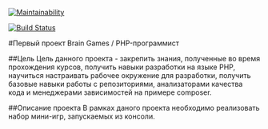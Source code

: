 [![Maintainability](https://api.codeclimate.com/v1/badges/ceccbee895224aba32d8/maintainability)](https://codeclimate.com/github/Prionyx/project-lvl1-s156/maintainability)

[![Build Status](https://travis-ci.org/Prionyx/project-lvl1-s156.svg?branch=master)](https://travis-ci.org/Prionyx/project-lvl1-s156)

#Первый проект Brain Games / PHP-программист

##Цель
Цель данного проекта - закрепить знания, полученные во время прохождения курсов, получить навыки разработки на языке PHP, научиться настраивать рабочее окружение для разработки, получить базовые навыки работы с репозиториями, анализаторами качества кода и менеджерами зависимостей на примере composer.

##Описание проекта
В рамках даного проекта необходимо реализовать набор мини-игр, запускаемых из консоли.
